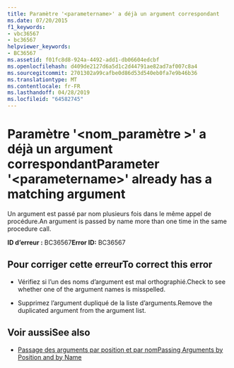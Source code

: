 ```yaml
---
title: Paramètre '<parametername>' a déjà un argument correspondant
ms.date: 07/20/2015
f1_keywords:
- vbc36567
- bc36567
helpviewer_keywords:
- BC36567
ms.assetid: f01fc8d8-924a-4492-add1-db06604edcbf
ms.openlocfilehash: d409de2127d6a5d1c2d44791ae82ad7af007c8a4
ms.sourcegitcommit: 2701302a99cafbe0d86d53d540eb0fa7e9b46b36
ms.translationtype: MT
ms.contentlocale: fr-FR
ms.lasthandoff: 04/28/2019
ms.locfileid: "64582745"
---
```

# <a name="parameter-parametername-already-has-a-matching-argument"></a><span data-ttu-id="90fc5-102">Paramètre '\<nom_paramètre >' a déjà un argument correspondant</span><span class="sxs-lookup"><span data-stu-id="90fc5-102">Parameter '\<parametername>' already has a matching argument</span></span>
<span data-ttu-id="90fc5-103">Un argument est passé par nom plusieurs fois dans le même appel de procédure.</span><span class="sxs-lookup"><span data-stu-id="90fc5-103">An argument is passed by name more than one time in the same procedure call.</span></span>  
  
 <span data-ttu-id="90fc5-104">**ID d’erreur :** BC36567</span><span class="sxs-lookup"><span data-stu-id="90fc5-104">**Error ID:** BC36567</span></span>  
  
## <a name="to-correct-this-error"></a><span data-ttu-id="90fc5-105">Pour corriger cette erreur</span><span class="sxs-lookup"><span data-stu-id="90fc5-105">To correct this error</span></span>  
  
- <span data-ttu-id="90fc5-106">Vérifiez si l’un des noms d’argument est mal orthographié.</span><span class="sxs-lookup"><span data-stu-id="90fc5-106">Check to see whether one of the argument names is misspelled.</span></span>  
  
- <span data-ttu-id="90fc5-107">Supprimez l’argument dupliqué de la liste d’arguments.</span><span class="sxs-lookup"><span data-stu-id="90fc5-107">Remove the duplicated argument from the argument list.</span></span>  
  
## <a name="see-also"></a><span data-ttu-id="90fc5-108">Voir aussi</span><span class="sxs-lookup"><span data-stu-id="90fc5-108">See also</span></span>

- [<span data-ttu-id="90fc5-109">Passage des arguments par position et par nom</span><span class="sxs-lookup"><span data-stu-id="90fc5-109">Passing Arguments by Position and by Name</span></span>](../../visual-basic/programming-guide/language-features/procedures/passing-arguments-by-position-and-by-name.md)
